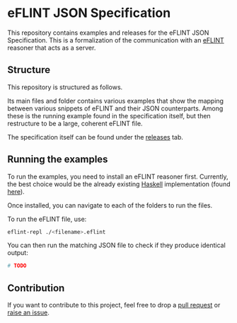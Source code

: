 # eFLINT JSON Specification
This repository contains examples and releases for the eFLINT JSON Specification. This is a formalization of the communication with an [eFLINT](https://gitlab.com/eflint) reasoner that acts as a server.


## Structure
This repository is structured as follows.

Its main files and folder contains various examples that show the mapping between various snippets of eFLINT and their JSON counterparts. Among these is the running example found in the specification itself, but then restructure to be a large, coherent eFLINT file.

The specification itself can be found under the [releases](https://github.com/Lut99/eflint-json-specification/releases) tab.


## Running the examples
To run the examples, you need to install an eFLINT reasoner first. Currently, the best choice would be the already existing [Haskell](https://www.haskell.org/) implementation (found [here](https://gitlab.com/eflint/haskell-implementation)).

Once installed, you can navigate to each of the folders to run the files.

To run the eFLINT file, use:
```bash
eflint-repl ./<filename>.eflint
```

You can then run the matching JSON file to check if they produce identical output:
```bash
# TODO
```


## Contribution
If you want to contribute to this project, feel free to drop a [pull request](https://github.com/Lut99/eflint-json-specification/pulls) or [raise an issue](https://github.com/Lut99/eflint-json-specification/issues).

